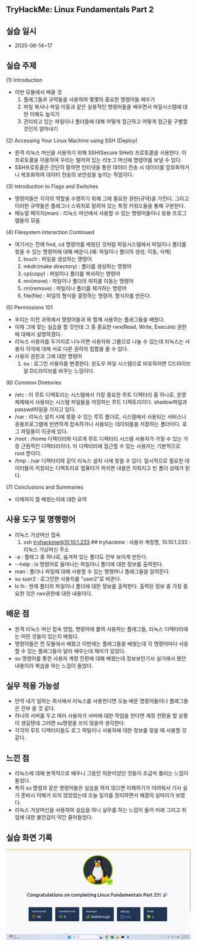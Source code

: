 ## TryHackMe: Linux Fundamentals Part 2

## 실습 일시
 - 2025-06-14~17

## 실습 주제
(1) Introduction 
 - 이번 모듈에서 배울 것
   1) 플래그들과 규약들을 사용하여 몇몇의 중요한 명령어들 배우기
   2) 파일 복사나 파일 이동과 같은 실용적인 명령어들을 배우면서 파일시스템에 대한 이해도 높이기
   3) 관리되고 있는 파일이나 폴더들에 대해 어떻게 접근하고 어떻게 접근을 구별할 것인지 알아내기

(2) Accessing Your Linux Machine using SSH (Deploy)
 - 원격 리눅스 머신을 사용하기 위해 SSH(Secure SHell) 프로토콜을 사용한다. 이 프로토콜을 이용하여 우리는 떨어져 있는 리눗그 머신에 명령어를 보낼 수 있다.
 - SSH프로토콜은 간단히 말하면 인터넷을 통한 데이터 전송 시 데이터를 암호화하거나 복호화하여 데이터 전송의 보안성을 높이는 작업이다.

(3) Introduction to Flags and Switches 
 - 명령어들은 각각의 역할을 수행하기 위해 그에 필요한 권한(규약)을 가진다. 그리고 이러한 규약들은 플래그나 스위치로 알려져 있는 특정 키워드들을 통해 구분한다.
 - 매뉴얼 페이지(man) : 리눅스 머신에서 사용할 수 있는 명령어들이나 응용 프로그램들의 모음

(4) Filesystem Interaction Continued
 - 여기서는 전에 find, cd 명령어를 배웠던 것처럼 파일시스템에서 파일이나 폴더를 찾을 수 있는 명령어에 대해 배운다.(예: 파일이나 폴더의 생성, 이동, 삭제)
   1) touch : 파일을 생성하는 명령어
   2) mkdir(make directory) : 폴더를 생성하는 명령어
   3) cp(copy) : 파일이나 폴더를 복사하는 명령어
   4) mv(move) : 파일이나 폴더의 위치를 이동는 명령어
   5) rm(remove) : 파일이나 폴더를 제거하는 명령어
   6) file(file) : 파일의 형식을 결정하는 명령어. 형식자를 만든다. 

(5) Permissions 101
 - 우리는 이전 과목에서 명령어들과 와 함께 사용하는 플래그들을 배웠다.
 - 이제 그에 맞는 실습을 할 것인데 그 중 중요한 rwx(Read, Write, Execute) 권한에 대해서 설명하겠다.
 - 리눅스 사용자를 두가지로 나누자면 사용자와 그룹으로 나눌 수 있는데 리눅스는 사용자 각각에 대해 서로 다른 권하의 집합을 줄 수 있다.
 - 사용자 권한과 그에 대한 명령어
   1) su : 로그인 사용자를 변경한다. 윈도우 파일 시스템으로 비유하자면 C드라이브알 D드라이브를 바꾸는 느낌이다.

(6) Common Diretories
 - /etc : 이 루트 디렉토리는 시스템에서 가장 중요한 루트 디렉터리 중 하나로, 운영체제에서 사용되는 시스템 파일들을 저장하는 루트 디렉토리이다. shadow파일과 passwd파일을 가지고 있다.
 - /var : 리눅스 설치 시에 찾을 수 있는 루트 폴더로, 시스템에서 사용되는 서비스나 응용프로그램에 빈번하게 접속하거나 사용되는 데이되들을 저장하는 폴더이다. 로그 파일들이 이곳에 있다.
 - /root : /home 디렉터리와 다르게 루트 디렉터리 시스템 사용자가 가질 수 있는 가장 근원적인 디렉터리이다. 이 디렉터리에 접근할 수 있는 사용자는 기본적으로 root 뿐이다.
 - /tmp : /var 디렉터리와 같이 리눅스 설치 시에 찾을 수 있다. 일시적으로 필요한 데이터들이 저장되는 디렉토리로 컴퓨터가 꺼지면 내용은 지워지고 빈 폴더 상태가 된다. 

(7) Conclusions and Summaries
 - 이제까지 뭘 배웠는지에 대한 요약

## 사용 도구 및 명행령어   
 - 리눅스 가상머신 접속
   1) ssh tryhackme@10.10.1.233 ## tryhackme : 사용자 계정명, 10.10.1.233 : 리눅스 가상머신 주소
 - -a : 플래그 중 하나로, 숨겨져 있는 폴더도 전부 보이게 만든다.
 - --help : ls 명령어로 들어나는 파일아니 폴더에 대한 정보를 출력한다.
 - man : 폴더나 파일에 대해 사용할 수 있는 명령어나 플래그들을 알려준다.
 - su suer2 : 로그인한 사용자를 "user2"로 바꾼다.
 - ls lh : 현재 폴더의 파일이나 폴더에 대한 정보를 출력한다. 출력된 정보 중 가장 중요한 것은 rwx권한에 대한 내용이다.
 
## 배운 점
 - 원격 리눅스 머신 접속 방법, 명령어에 붙여 사용하는 플래그들, 리눅스 디렉터리에는 어떤 것들이 있는지 배웠다.
 - 명령어들은 전 모듈에서 배웠고 이번에는 플래그들을 배웠는데 각 명령어마다 사용할 수 있는 플래그들이 달라 배우는데 재미가 있었다.
 - su 명령어를 통한 사용자 계정 전환에 대해 배웠는데 정보보안기사 실기에서 봤던 내용이라 복습을 하는 느낌이 들었다.


## 실무 적용 가능성
 - 만약 내가 일하는 회사에서 리눅스를 사용한다면 오늘 배운 명령어들이나 플래그들은 전부 쓸 것 같다.
 - 하나의 서버를 두고 여러 사용자가 서버에 대한 작업을 한다면 계정 전환을 할 상황이 생길텐데 그러면 su명령을 쓰지 않을까 생각한다.
 - 각각의 루트 디렉터리들도 로그 파일이나 사용자에 대한 정보를 찾을 때 사용할 것 같다. 


## 느낀 점
 - 리눅스에 대해 본격적으로 배우니 그동안 의문이었던 것들이 조금씩 풀리는 느낌이 들었다.
 - 특히 su 명령과 같은 명령어들은 실습을 하지 않으면 이해하기가 어려워서 기사 실기 준비시 이해가 되지 않았었는데 오늘 일지를 정리하면서 해결의 실마리가 보였다.
 - 리눅스 가상머신을 사용하여 실습을 하니 실무를 하는 느낌이 들어 미래 그리고 취업에 대한 불안감이 약간 줄어들었다. 


## 실습 화면 기록
![실습 결과](images/Linux_Fundamentals_Part_2.png)

